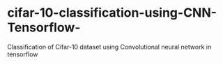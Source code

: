 # cifar-10-classification-using-CNN-Tensorflow-
Classification of Cifar-10 dataset using Convolutional neural network in tensorflow

